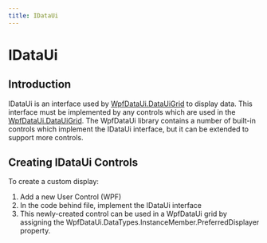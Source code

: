 ```yaml
---
title: IDataUi
---
```


# IDataUi

## Introduction

&#x20;IDataUi is an interface used by [WpfDataUi.DataUiGrid](datauigrid/) to display data. This interface must be implemented by any controls which are used in the [WpfDataUi.DataUiGrid](datauigrid/). The WpfDataUi library contains a number of built-in controls which implement the IDataUi interface, but it can be extended to support more controls.

## Creating IDataUi Controls

To create a custom display:

1. Add a new User Control (WPF)
2. In the code behind file, implement the IDataUi interface
3. This newly-created control can be used in a WpfDataUi grid by assigning the WpfDataUi.DataTypes.InstanceMember.PreferredDisplayer property.
